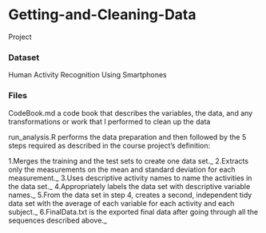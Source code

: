 # Getting-and-Cleaning-Data
Project

### Dataset
Human Activity Recognition Using Smartphones

### Files
CodeBook.md a code book that describes the variables, the data, and any transformations or work that I performed to clean up the data

run_analysis.R performs the data preparation and then followed by the 5 steps required as described in the course project’s definition:

1.Merges the training and the test sets to create one data set._
2.Extracts only the measurements on the mean and standard deviation for each measurement._
3.Uses descriptive activity names to name the activities in the data set._
4.Appropriately labels the data set with descriptive variable names._
5.From the data set in step 4, creates a second, independent tidy data set with the average of each variable for each activity and each subject._
6.FinalData.txt is the exported final data after going through all the sequences described above._

